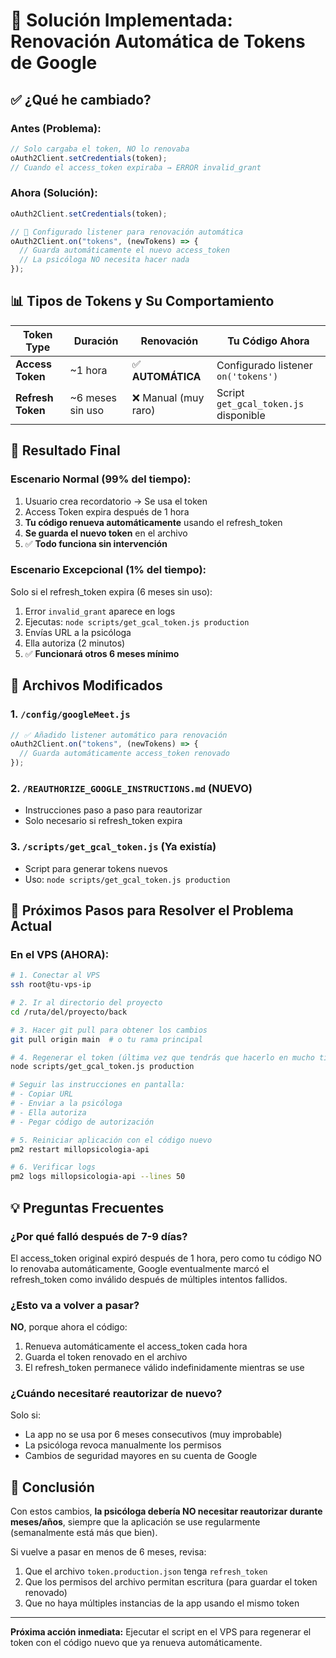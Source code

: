 # 🚀 Solución Implementada: Renovación Automática de Tokens de Google

## ✅ ¿Qué he cambiado?

### **Antes (Problema):**

```javascript
// Solo cargaba el token, NO lo renovaba
oAuth2Client.setCredentials(token);
// Cuando el access_token expiraba → ERROR invalid_grant
```

### **Ahora (Solución):**

```javascript
oAuth2Client.setCredentials(token);

// 🔄 Configurado listener para renovación automática
oAuth2Client.on("tokens", (newTokens) => {
  // Guarda automáticamente el nuevo access_token
  // La psicóloga NO necesita hacer nada
});
```

## 📊 Tipos de Tokens y Su Comportamiento

| Token Type        | Duración         | Renovación           | Tu Código Ahora                       |
| ----------------- | ---------------- | -------------------- | ------------------------------------- |
| **Access Token**  | ~1 hora          | ✅ **AUTOMÁTICA**    | Configurado listener `on('tokens')`   |
| **Refresh Token** | ~6 meses sin uso | ❌ Manual (muy raro) | Script `get_gcal_token.js` disponible |

## 🎯 Resultado Final

### **Escenario Normal (99% del tiempo):**

1. Usuario crea recordatorio → Se usa el token
2. Access Token expira después de 1 hora
3. **Tu código renueva automáticamente** usando el refresh_token
4. **Se guarda el nuevo token** en el archivo
5. ✅ **Todo funciona sin intervención**

### **Escenario Excepcional (1% del tiempo):**

Solo si el refresh_token expira (6 meses sin uso):

1. Error `invalid_grant` aparece en logs
2. Ejecutas: `node scripts/get_gcal_token.js production`
3. Envías URL a la psicóloga
4. Ella autoriza (2 minutos)
5. ✅ **Funcionará otros 6 meses mínimo**

## 📁 Archivos Modificados

### 1. `/config/googleMeet.js`

```javascript
// ✅ Añadido listener automático para renovación
oAuth2Client.on("tokens", (newTokens) => {
  // Guarda automáticamente access_token renovado
});
```

### 2. `/REAUTHORIZE_GOOGLE_INSTRUCTIONS.md` (NUEVO)

- Instrucciones paso a paso para reautorizar
- Solo necesario si refresh_token expira

### 3. `/scripts/get_gcal_token.js` (Ya existía)

- Script para generar tokens nuevos
- Uso: `node scripts/get_gcal_token.js production`

## 🔧 Próximos Pasos para Resolver el Problema Actual

### **En el VPS (AHORA):**

```bash
# 1. Conectar al VPS
ssh root@tu-vps-ip

# 2. Ir al directorio del proyecto
cd /ruta/del/proyecto/back

# 3. Hacer git pull para obtener los cambios
git pull origin main  # o tu rama principal

# 4. Regenerar el token (última vez que tendrás que hacerlo en mucho tiempo)
node scripts/get_gcal_token.js production

# Seguir las instrucciones en pantalla:
# - Copiar URL
# - Enviar a la psicóloga
# - Ella autoriza
# - Pegar código de autorización

# 5. Reiniciar aplicación con el código nuevo
pm2 restart millopsicologia-api

# 6. Verificar logs
pm2 logs millopsicologia-api --lines 50
```

## 💡 Preguntas Frecuentes

### **¿Por qué falló después de 7-9 días?**

El access_token original expiró después de 1 hora, pero como tu código NO lo renovaba automáticamente, Google eventualmente marcó el refresh_token como inválido después de múltiples intentos fallidos.

### **¿Esto va a volver a pasar?**

**NO**, porque ahora el código:

1. Renueva automáticamente el access_token cada hora
2. Guarda el token renovado en el archivo
3. El refresh_token permanece válido indefinidamente mientras se use

### **¿Cuándo necesitaré reautorizar de nuevo?**

Solo si:

- La app no se usa por 6 meses consecutivos (muy improbable)
- La psicóloga revoca manualmente los permisos
- Cambios de seguridad mayores en su cuenta de Google

## 🎉 Conclusión

Con estos cambios, **la psicóloga debería NO necesitar reautorizar durante meses/años**, siempre que la aplicación se use regularmente (semanalmente está más que bien).

Si vuelve a pasar en menos de 6 meses, revisa:

1. Que el archivo `token.production.json` tenga `refresh_token`
2. Que los permisos del archivo permitan escritura (para guardar el token renovado)
3. Que no haya múltiples instancias de la app usando el mismo token

---

**Próxima acción inmediata:** Ejecutar el script en el VPS para regenerar el token con el código nuevo que ya renueva automáticamente.
